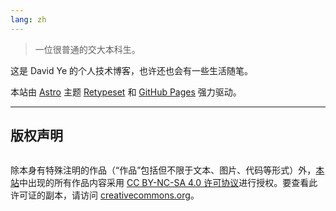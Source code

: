 ```yaml
---
lang: zh
---
```


> 一位很普通的交大本科生。

这是 David Ye 的个人技术博客，也许还也会有一些生活随笔。

本站由 [Astro](https://astro.build/) 主题 [Retypeset](https://github.com/radishzzz/astro-theme-retypeset) 和 [GitHub Pages](https://pages.github.com/) 强力驱动。

---

## 版权声明

<img src="https://mirrors.creativecommons.org/presskit/icons/cc.svg" alt="" style="max-width: 1em;max-height:1em;margin-left: .2em;"><img src="https://mirrors.creativecommons.org/presskit/icons/by.svg" alt="" style="max-width: 1em;max-height:1em;margin-left: .2em;"><img src="https://mirrors.creativecommons.org/presskit/icons/nc.svg" alt="" style="max-width: 1em;max-height:1em;margin-left: .2em;"><img src="https://mirrors.creativecommons.org/presskit/icons/sa.svg" alt="" style="max-width: 1em;max-height:1em;margin-left: .2em;">

除本身有特殊注明的作品（“作品”包括但不限于文本、图片、代码等形式）外，[本站](https://blog.ydysd.top/)中出现的所有作品内容采用 [CC BY-NC-SA 4.0 许可协议](https://creativecommons.org/licenses/by-nc-sa/4.0/)进行授权。要查看此许可证的副本，请访问 [creativecommons.org](https://creativecommons.org/licenses/by-nc-sa/4.0/)。